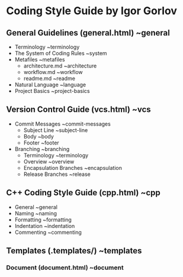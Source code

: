 # Coding Style Guide by Igor Gorlov

## General Guidelines (general.html) ~general

* Terminology ~terminology
* The System of Coding Rules ~system
* Metafiles ~metafiles
  * architecture.md ~architecture
  * workflow.md ~workflow
  * readme.md ~readme
* Natural Language ~language
* Project Basics ~project-basics

## Version Control Guide (vcs.html) ~vcs

* Commit Messages ~commit-messages
  * Subject Line ~subject-line
  * Body ~body
  * Footer ~footer
* Branching ~branching
  * Terminology ~terminology
  * Overview ~overview
  * Encapsulation Branches ~encapsulation
  * Release Branches ~release

## C++ Coding Style Guide (cpp.html) ~cpp

* General ~general
* Naming ~naming
* Formatting ~formatting
* Indentation ~indentation
* Commenting ~commenting

## Templates (.templates/) ~templates

### Document (document.html) ~document
